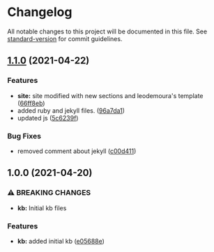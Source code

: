 # Changelog

All notable changes to this project will be documented in this file. See [standard-version](https://github.com/conventional-changelog/standard-version) for commit guidelines.

## [1.1.0](https://github.com/jbjj/jbjj.github.io/compare/v1.0.0...v1.1.0) (2021-04-22)


### Features

* **site:** site modified with new sections and leodemoura's template ([66ff8eb](https://github.com/jbjj/jbjj.github.io/commit/66ff8eb96d9a7150a70872a194e08cae07142077))
* added ruby and jekyll files. ([96a7da1](https://github.com/jbjj/jbjj.github.io/commit/96a7da1a39153941e0b8311b25ffc662b66d6db7))
* updated js ([5c6239f](https://github.com/jbjj/jbjj.github.io/commit/5c6239fc6f5c52c3f47fd118c203629a6cd06663))


### Bug Fixes

* removed comment about jekyll ([c00d411](https://github.com/jbjj/jbjj.github.io/commit/c00d4114414074ea8d2c68b6eaaf73c56205ea6b))

## 1.0.0 (2021-04-20)


### ⚠ BREAKING CHANGES

* **kb:** Initial kb files

### Features

* **kb:** added initial kb ([e05688e](https://github.com/jbjj/jbjj.github.io/commit/e05688ec50a913c57c741902bb06fc26de20e609))
